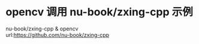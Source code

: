 # opencv 调用 nu-book/zxing-cpp 示例   
nu-book/zxing-cpp & opencv   
url:https://github.com/nu-book/zxing-cpp